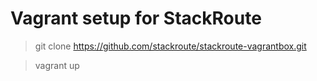 # Vagrant setup for StackRoute

> git clone https://github.com/stackroute/stackroute-vagrantbox.git

> vagrant up
